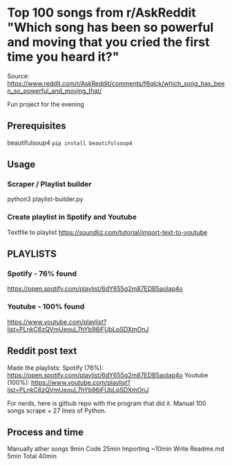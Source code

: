 # Top 100 songs from r/AskReddit "Which song has been so powerful and moving that you cried the first time you heard it?"

Source: https://www.reddit.com/r/AskReddit/comments/f6qlck/which_song_has_been_so_powerful_and_moving_that/

Fun project for the evening

## Prerequisites
beautifulsoup4
`pip install beautifulsoup4`

## Usage
### Scraper / Playlist builder
python3 playlist-builder.py

### Create playlist in Spotify and Youtube
Textfile to playlist
https://soundiiz.com/tutorial/import-text-to-youtube

## PLAYLISTS
### Spotify - 76% found
https://open.spotify.com/playlist/6dY655g2m87EDB5aoIap4o

### Youtube - 100% found
https://www.youtube.com/playlist?list=PLnkC6zQVmUeouL7hYb96jFUbLpSDXmOnJ

## Reddit post text
Made the playlists:
Spotify (76%): https://open.spotify.com/playlist/6dY655g2m87EDB5aoIap4o
Youtube (100%): https://www.youtube.com/playlist?list=PLnkC6zQVmUeouL7hYb96jFUbLpSDXmOnJ

For nerds, here is github repo with the program that did it. Manual 100 songs scrape + 27 lines of Python.

## Process and time
Manually ather songs 9min
Code 25min
Importing ~10min
Write Readme.md 5min
Total 40min